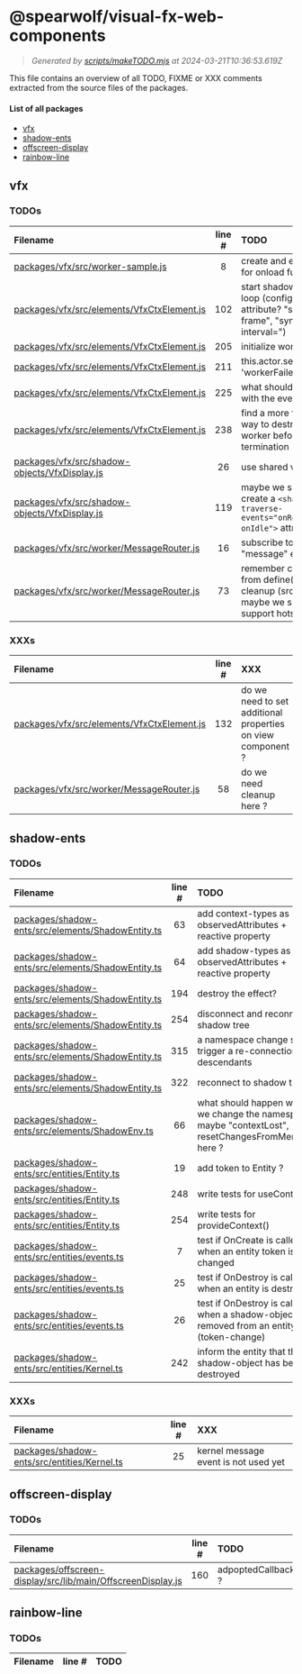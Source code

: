 
# @spearwolf/visual-fx-web-components

> _Generated by [scripts/makeTODO.mjs](scripts/makeTODO.mjs) at 2024-03-21T10:36:53.619Z_

This file contains an overview of all TODO, FIXME or XXX comments extracted from the source files of the packages.

#### List of all packages

- [vfx](#vfx)
- [shadow-ents](#shadow-ents)
- [offscreen-display](#offscreen-display)
- [rainbow-line](#rainbow-line)


## vfx

### TODOs
| Filename | line # | TODO |
|:------|:------:|:------|
| [packages/vfx/src/worker-sample.js](packages/vfx/src/worker-sample.js#L8) | 8 | create and export types for onload function |
| [packages/vfx/src/elements/VfxCtxElement.js](packages/vfx/src/elements/VfxCtxElement.js#L102) | 102 | start shadow-env sync loop (configure via attribute? "sync-on-frame", "sync-interval=") |
| [packages/vfx/src/elements/VfxCtxElement.js](packages/vfx/src/elements/VfxCtxElement.js#L205) | 205 | initialize worker ? |
| [packages/vfx/src/elements/VfxCtxElement.js](packages/vfx/src/elements/VfxCtxElement.js#L211) | 211 | this.actor.send({type: 'workerFailed'}) ? |
| [packages/vfx/src/elements/VfxCtxElement.js](packages/vfx/src/elements/VfxCtxElement.js#L225) | 225 | what should happen with the events ? |
| [packages/vfx/src/elements/VfxCtxElement.js](packages/vfx/src/elements/VfxCtxElement.js#L238) | 238 | find a more friendly way to destroy the worker before termination |
| [packages/vfx/src/shadow-objects/VfxDisplay.js](packages/vfx/src/shadow-objects/VfxDisplay.js#L26) | 26 | use shared vfx.canvas|multiViewRenderer -------- |
| [packages/vfx/src/shadow-objects/VfxDisplay.js](packages/vfx/src/shadow-objects/VfxDisplay.js#L119) | 119 | maybe we should create a `<shadow-entity traverse-events="onRenderFrame, onIdle">` attribute ? |
| [packages/vfx/src/worker/MessageRouter.js](packages/vfx/src/worker/MessageRouter.js#L16) | 16 | subscribe to kernel "message" events |
| [packages/vfx/src/worker/MessageRouter.js](packages/vfx/src/worker/MessageRouter.js#L73) | 73 | remember constructors from define() for later cleanup (src changed, maybe we should support hotswap here?) |

### XXXs
| Filename | line # | XXX |
|:------|:------:|:------|
| [packages/vfx/src/elements/VfxCtxElement.js](packages/vfx/src/elements/VfxCtxElement.js#L132) | 132 | do we need to set additional properties on view component ? |
| [packages/vfx/src/worker/MessageRouter.js](packages/vfx/src/worker/MessageRouter.js#L58) | 58 | do we need cleanup here ? |


## shadow-ents

### TODOs
| Filename | line # | TODO |
|:------|:------:|:------|
| [packages/shadow-ents/src/elements/ShadowEntity.ts](packages/shadow-ents/src/elements/ShadowEntity.ts#L63) | 63 | add context-types as observedAttributes + reactive property |
| [packages/shadow-ents/src/elements/ShadowEntity.ts](packages/shadow-ents/src/elements/ShadowEntity.ts#L64) | 64 | add shadow-types as observedAttributes + reactive property |
| [packages/shadow-ents/src/elements/ShadowEntity.ts](packages/shadow-ents/src/elements/ShadowEntity.ts#L194) | 194 | destroy the effect? |
| [packages/shadow-ents/src/elements/ShadowEntity.ts](packages/shadow-ents/src/elements/ShadowEntity.ts#L254) | 254 | disconnect and reconnect to shadow tree |
| [packages/shadow-ents/src/elements/ShadowEntity.ts](packages/shadow-ents/src/elements/ShadowEntity.ts#L315) | 315 | a namespace change should trigger a re-connection of all descendants |
| [packages/shadow-ents/src/elements/ShadowEntity.ts](packages/shadow-ents/src/elements/ShadowEntity.ts#L322) | 322 | reconnect to shadow tree |
| [packages/shadow-ents/src/elements/ShadowEnv.ts](packages/shadow-ents/src/elements/ShadowEnv.ts#L66) | 66 | what should happen when we change the namespace ? maybe "contextLost", resetChangesFromMemory() here ? |
| [packages/shadow-ents/src/entities/Entity.ts](packages/shadow-ents/src/entities/Entity.ts#L19) | 19 | add token to Entity ? |
| [packages/shadow-ents/src/entities/Entity.ts](packages/shadow-ents/src/entities/Entity.ts#L248) | 248 | write tests for useContext() |
| [packages/shadow-ents/src/entities/Entity.ts](packages/shadow-ents/src/entities/Entity.ts#L254) | 254 | write tests for provideContext() |
| [packages/shadow-ents/src/entities/events.ts](packages/shadow-ents/src/entities/events.ts#L7) | 7 | test if OnCreate is called when an entity token is changed |
| [packages/shadow-ents/src/entities/events.ts](packages/shadow-ents/src/entities/events.ts#L25) | 25 | test if OnDestroy is called when an entity is destroyed |
| [packages/shadow-ents/src/entities/events.ts](packages/shadow-ents/src/entities/events.ts#L26) | 26 | test if OnDestroy is called when a shadow-object is removed from an entity (token-change) |
| [packages/shadow-ents/src/entities/Kernel.ts](packages/shadow-ents/src/entities/Kernel.ts#L242) | 242 | inform the entity that the shadow-object has been destroyed |

### XXXs
| Filename | line # | XXX |
|:------|:------:|:------|
| [packages/shadow-ents/src/entities/Kernel.ts](packages/shadow-ents/src/entities/Kernel.ts#L25) | 25 | kernel message event is not used yet |


## offscreen-display

### TODOs
| Filename | line # | TODO |
|:------|:------:|:------|
| [packages/offscreen-display/src/lib/main/OffscreenDisplay.js](packages/offscreen-display/src/lib/main/OffscreenDisplay.js#L160) | 160 | adpoptedCallback ? |


## rainbow-line

### TODOs
| Filename | line # | TODO |
|:------|:------:|:------|


